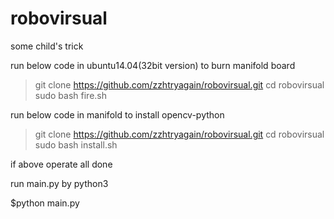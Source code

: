# robovirsual

some child's trick

run below code in ubuntu14.04(32bit version) to burn manifold board
>git clone https://github.com/zzhtryagain/robovirsual.git
>cd robovirsual
>sudo bash fire.sh

run below code in manifold to install opencv-python
>git clone https://github.com/zzhtryagain/robovirsual.git
>cd robovirsual
>sudo bash install.sh

if above operate all done

run main.py by python3

$python main.py
